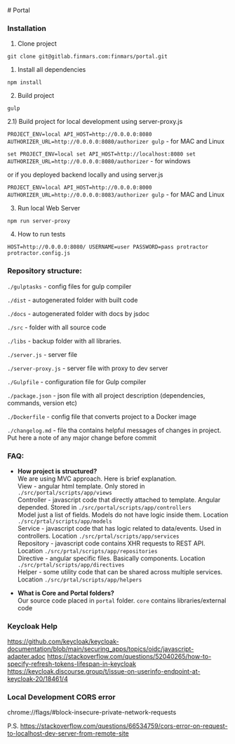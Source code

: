 \# Portal

### Installation

1) Clone project

`git clone git@gitlab.finmars.com:finmars/portal.git`

1) Install all dependencies

`npm install`

2) Build project

`gulp`

2.1) Build project for local development using server-proxy.js

`PROJECT_ENV=local API_HOST=http://0.0.0.0:8080 AUTHORIZER_URL=http://0.0.0.0:8080/authorizer gulp` - for MAC and Linux

`set PROJECT_ENV=local set API_HOST=http://localhost:8080 set AUTHORIZER_URL=http://0.0.0.0:8080/authorizer` - for windows

or if you deployed backend locally and using server.js

`PROJECT_ENV=local API_HOST=http://0.0.0.0:8000 AUTHORIZER_URL=http://0.0.0.0:8083/authorizer gulp` - for MAC and Linux

3) Run local Web Server

`npm run server-proxy`

4) How to run tests

`HOST=http://0.0.0.0:8080/ USERNAME=user PASSWORD=pass protractor protractor.config.js`


### Repository structure:

`./gulptasks` - config files for gulp compiler

`./dist` - autogenerated folder with built code

`./docs` - autogenerated folder with docs by jsdoc

`./src` - folder with all source code

`./libs` - backup folder with all libraries.

`./server.js` - server file

`./server-proxy.js` - server file with proxy to dev server

`./Gulpfile` - configuration file for Gulp compiler

`./package.json` - json file with all project description (dependencies, commands, version etc)

`./Dockerfile` - config file that converts project to a Docker image

`./changelog.md` - file tha contains helpful messages of changes in project. Put here a note of any major change before commit


### FAQ:

- **How project is structured?**   
We are using MVC approach. Here is brief explanation.  
View - angular html template. Only stored in `./src/portal/scripts/app/views`  
Controller - javascript code that directly attached to template. Angular depended. Stored in `./src/portal/scripts/app/controllers`  
Model just a list of fields. Models do not have logic inside them. Location `./src/prtal/scripts/app/models`  
Service - javascript code that has logic related to data/events. Used in controllers.  Location `./src/prtal/scripts/app/services`  
Repository - javascript code contains XHR requests to REST API.  Location `./src/prtal/scripts/app/repositories`  
Directive - angular specific files. Basically components.  Location `./src/prtal/scripts/app/directives`  
Helper - some utility code that can be shared across multiple services.  Location `./src/prtal/scripts/app/helpers`

- **What is Core and Portal folders?**  
Our source code placed in `portal` folder. `core` contains libraries/external code


### Keycloak Help
https://github.com/keycloak/keycloak-documentation/blob/main/securing_apps/topics/oidc/javascript-adapter.adoc
https://stackoverflow.com/questions/52040265/how-to-specify-refresh-tokens-lifespan-in-keycloak
https://keycloak.discourse.group/t/issue-on-userinfo-endpoint-at-keycloak-20/18461/4

### Local Development CORS error

chrome://flags/#block-insecure-private-network-requests

P.S. https://stackoverflow.com/questions/66534759/cors-error-on-request-to-localhost-dev-server-from-remote-site